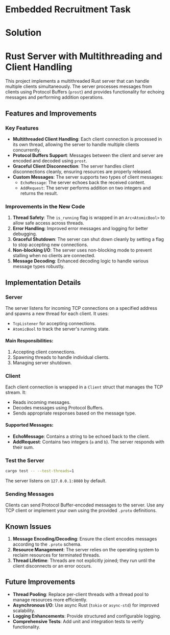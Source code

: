 # **Embedded Recruitment Task**

# Solution

# Rust Server with Multithreading and Client Handling

This project implements a multithreaded Rust server that can handle multiple clients simultaneously. The server processes messages from clients using Protocol Buffers (`prost`) and provides functionality for echoing messages and performing addition operations.

## Features and Improvements

### Key Features
- **Multithreaded Client Handling**: Each client connection is processed in its own thread, allowing the server to handle multiple clients concurrently.
- **Protocol Buffers Support**: Messages between the client and server are encoded and decoded using `prost`.
- **Graceful Client Disconnection**: The server handles client disconnections cleanly, ensuring resources are properly released.
- **Custom Messages**: The server supports two types of client messages:
  - `EchoMessage`: The server echoes back the received content.
  - `AddRequest`: The server performs addition on two integers and returns the result.

### Improvements in the New Code
1. **Thread Safety**: The `is_running` flag is wrapped in an `Arc<AtomicBool>` to allow safe access across threads.
2. **Error Handling**: Improved error messages and logging for better debugging.
3. **Graceful Shutdown**: The server can shut down cleanly by setting a flag to stop accepting new connections.
4. **Non-blocking I/O**: The server uses non-blocking mode to prevent stalling when no clients are connected.
5. **Message Decoding**: Enhanced decoding logic to handle various message types robustly.

## Implementation Details

### Server
The server listens for incoming TCP connections on a specified address and spawns a new thread for each client. It uses:
- `TcpListener` for accepting connections.
- `AtomicBool` to track the server's running state.

#### Main Responsibilities:
1. Accepting client connections.
2. Spawning threads to handle individual clients.
3. Managing server shutdown.

### Client
Each client connection is wrapped in a `Client` struct that manages the TCP stream. It:
- Reads incoming messages.
- Decodes messages using Protocol Buffers.
- Sends appropriate responses based on the message type.

#### Supported Messages:
- **EchoMessage**: Contains a string to be echoed back to the client.
- **AddRequest**: Contains two integers (`a` and `b`). The server responds with their sum.

### Test the Server
```bash
cargo test -- --test-threads=1
```
The server listens on `127.0.0.1:8080` by default.

### Sending Messages
Clients can send Protocol Buffer-encoded messages to the server. Use any TCP client or implement your own using the provided `.proto` definitions.

## Known Issues
1. **Message Encoding/Decoding**: Ensure the client encodes messages according to the `.proto` schema.
2. **Resource Management**: The server relies on the operating system to reclaim resources for terminated threads.
3. **Thread Lifetime**: Threads are not explicitly joined; they run until the client disconnects or an error occurs.

## Future Improvements
- **Thread Pooling**: Replace per-client threads with a thread pool to manage resources more efficiently.
- **Asynchronous I/O**: Use async Rust (`tokio` or `async-std`) for improved scalability.
- **Logging Enhancements**: Provide structured and configurable logging.
- **Comprehensive Tests**: Add unit and integration tests to verify functionality.
